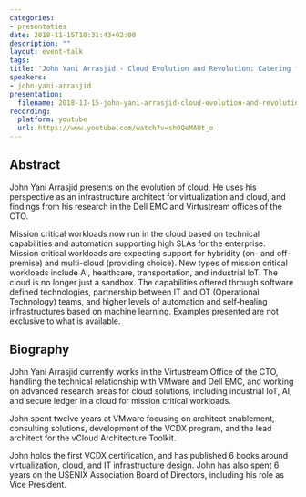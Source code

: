```yaml
---
categories:
- presentaties
date: 2018-11-15T10:31:43+02:00
description: ""
layout: event-talk
tags:
title: "John Yani Arrasjid - Cloud Evolution and Revolution: Catering for Mission Critical Workloads"
speakers:
- john-yani-arrasjid
presentation:
  filename: 2018-11-15-john-yani-arrasjid-cloud-evolution-and-revolution-catering-for-mission-critical-workloads.pdf
recording:
  platform: youtube
  url: https://www.youtube.com/watch?v=sh0QeMAUt_o
---
```


## Abstract

John Yani Arrasjid presents on the evolution of cloud. He uses his perspective as an infrastructure architect for virtualization and cloud, and findings from his research in the Dell EMC and Virtustream offices of the CTO.

Mission critical workloads now run in the cloud based on technical capabilities and automation supporting high SLAs for the enterprise. Mission critical workloads are expecting support for hybridity (on- and off-premise) and multi-cloud (providing choice). New types of mission critical workloads include AI, healthcare, transportation, and industrial IoT.
The cloud is no longer just a sandbox. The capabilities offered through software defined technologies, partnership between IT and OT (Operational Technology) teams, and higher levels of automation and self-healing infrastructures based on machine learning. Examples presented are not exclusive to what is available.

## Biography

John Yani Arrasjid currently works in the Virtustream Office of the CTO, handling the technical relationship with VMware and Dell EMC, and working on advanced research areas for cloud solutions, including industrial IoT, AI, and secure ledger in a cloud for mission critical workloads.

John spent twelve years at VMware focusing on architect enablement, consulting solutions, development of the VCDX program, and the lead architect for the vCloud Architecture Toolkit.

John holds the first VCDX certification, and has published 6 books around virtualization, cloud, and IT infrastructure design. John has also spent 6 years on the USENIX Association Board of Directors, including his role as Vice President.